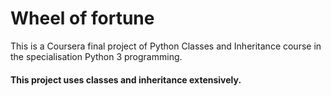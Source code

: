# Wheel of fortune
This is a Coursera final project of Python Classes and Inheritance course in the specialisation Python 3 programming.
#### This project uses classes and inheritance extensively.
